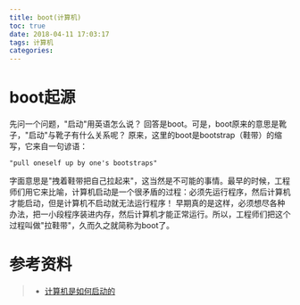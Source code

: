 ```yaml
---
title: boot(计算机)
toc: true
date: 2018-04-11 17:03:17
tags: 计算机
categories:
---
```

# boot起源

先问一个问题，"启动"用英语怎么说？
回答是boot。可是，boot原来的意思是靴子，"启动"与靴子有什么关系呢？ 原来，这里的boot是bootstrap（鞋带）的缩写，它来自一句谚语：
```
"pull oneself up by one's bootstraps"
```
<!--more-->
字面意思是"拽着鞋带把自己拉起来"，这当然是不可能的事情。最早的时候，工程师们用它来比喻，计算机启动是一个很矛盾的过程：必须先运行程序，然后计算机才能启动，但是计算机不启动就无法运行程序！
早期真的是这样，必须想尽各种办法，把一小段程序装进内存，然后计算机才能正常运行。所以，工程师们把这个过程叫做"拉鞋带"，久而久之就简称为boot了。




# 参考资料
> - [计算机是如何启动的](http://www.ruanyifeng.com/blog/2013/02/booting.html)

